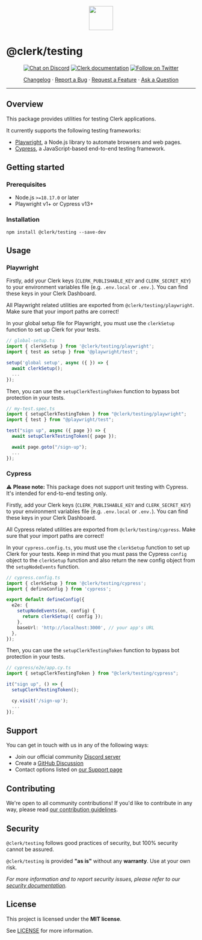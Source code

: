<p align="center">
  <a href="https://clerk.com?utm_source=github&utm_medium=clerk_testing" target="_blank" rel="noopener noreferrer">
    <picture>
      <source media="(prefers-color-scheme: dark)" srcset="https://images.clerk.com/static/logo-dark-mode-400x400.png">
      <img src="https://images.clerk.com/static/logo-light-mode-400x400.png" height="64">
    </picture>
  </a>
  <br /> 
</p>

# @clerk/testing

<div align="center">

[![Chat on Discord](https://img.shields.io/discord/856971667393609759.svg?logo=discord)](https://clerk.com/discord)
[![Clerk documentation](https://img.shields.io/badge/documentation-clerk-green.svg)](https://clerk.com/docs?utm_source=github&utm_medium=clerk_testing)
[![Follow on Twitter](https://img.shields.io/twitter/follow/ClerkDev?style=social)](https://twitter.com/intent/follow?screen_name=ClerkDev)

[Changelog](https://github.com/clerk/javascript/blob/main/packages/testing/CHANGELOG.md)
·
[Report a Bug](https://github.com/clerk/javascript/issues/new?assignees=&labels=needs-triage&projects=&template=BUG_REPORT.yml)
·
[Request a Feature](https://feedback.clerk.com/roadmap)
·
[Ask a Question](https://github.com/clerk/javascript/discussions)

</div>

---

## Overview

This package provides utilities for testing Clerk applications.

It currently supports the following testing frameworks:

- [Playwright](https://playwright.dev/), a Node.js library to automate browsers and web pages.
- [Cypress](https://www.cypress.io/), a JavaScript-based end-to-end testing framework.

## Getting started

### Prerequisites

- Node.js `>=18.17.0` or later
- Playwright v1+ or Cypress v13+

### Installation

```shell
npm install @clerk/testing --save-dev
```

## Usage

### Playwright

Firstly, add your Clerk keys (`CLERK_PUBLISHABLE_KEY` and `CLERK_SECRET_KEY`) to your environment variables file (e.g. `.env.local` or `.env.`).
You can find these keys in your Clerk Dashboard.

All Playwright related utilities are exported from `@clerk/testing/playwright`. Make sure that your import paths are correct!

In your global setup file for Playwright, you must use the `clerkSetup` function to set up Clerk for your tests.

```typescript
// global-setup.ts
import { clerkSetup } from '@clerk/testing/playwright';
import { test as setup } from '@playwright/test';

setup('global setup', async ({ }) => {
  await clerkSetup();
  ...
});
```

Then, you can use the `setupClerkTestingToken` function to bypass bot protection in your tests.

```typescript
// my-test.spec.ts
import { setupClerkTestingToken } from "@clerk/testing/playwright";
import { test } from "@playwright/test";

test("sign up", async ({ page }) => {
  await setupClerkTestingToken({ page });

  await page.goto("/sign-up");
  ...
});
```

### Cypress

⚠️ **Please note:** This package does not support unit testing with Cypress. It's intended for end-to-end testing only.

Firstly, add your Clerk keys (`CLERK_PUBLISHABLE_KEY` and `CLERK_SECRET_KEY`) to your environment variables file (e.g. `.env.local` or `.env.`).
You can find these keys in your Clerk Dashboard.

All Cypress related utilities are exported from `@clerk/testing/cypress`. Make sure that your import paths are correct!

In your `cypress.config.ts`, you must use the `clerkSetup` function to set up Clerk for your tests.
Keep in mind that you must pass the Cypress `config` object to the `clerkSetup` function and also return the new config object from the `setupNodeEvents` function.

```typescript
// cypress.config.ts
import { clerkSetup } from '@clerk/testing/cypress';
import { defineConfig } from 'cypress';

export default defineConfig({
  e2e: {
    setupNodeEvents(on, config) {
      return clerkSetup({ config });
    },
    baseUrl: 'http://localhost:3000', // your app's URL
  },
});
```

Then, you can use the `setupClerkTestingToken` function to bypass bot protection in your tests.

```typescript
// cypress/e2e/app.cy.ts
import { setupClerkTestingToken } from "@clerk/testing/cypress";

it("sign up", () => {
  setupClerkTestingToken();

  cy.visit('/sign-up');
  ...
});
```

## Support

You can get in touch with us in any of the following ways:

- Join our official community [Discord server](https://clerk.com/discord)
- Create a [GitHub Discussion](https://github.com/clerk/javascript/discussions)
- Contact options listed on [our Support page](https://clerk.com/support?utm_source=github&utm_medium=clerk_testing)

## Contributing

We're open to all community contributions! If you'd like to contribute in any way, please read [our contribution guidelines](https://github.com/clerk/javascript/blob/main/docs/CONTRIBUTING.md).

## Security

`@clerk/testing` follows good practices of security, but 100% security cannot be assured.

`@clerk/testing` is provided **"as is"** without any **warranty**. Use at your own risk.

_For more information and to report security issues, please refer to our [security documentation](https://github.com/clerk/javascript/blob/main/docs/SECURITY.md)._

## License

This project is licensed under the **MIT license**.

See [LICENSE](https://github.com/clerk/javascript/blob/main/packages/testing/LICENSE) for more information.
